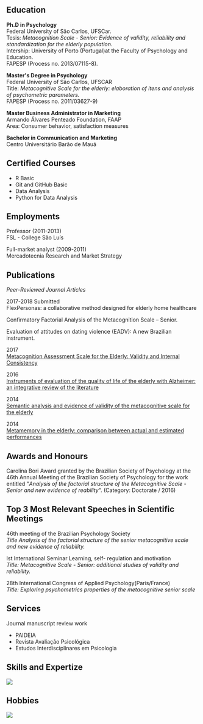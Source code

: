 ## Education
**Ph.D in Psychology**\
Federal University of São Carlos, UFSCar.\
Tesis: *Metacognition Scale - Senior: Evidence of validity, reliability and standardization for the elderly population.*\
Intership: University of Porto (Portugal)at the Faculty of Psychology and Education.\
FAPESP (Process no. 2013/07115-8).

**Master's Degree in Psychology**\
Federal University   of São Carlos, UFSCAR\
Title: *Metacognitive Scale for the elderly: elaboration of itens and analysis of psychometric parameters.*\
FAPESP (Process no. 2011/03627-9)

**Master Business Administrator in Marketing**\
Armando Álvares Penteado Foundation, FAAP\
Area: Consumer behavior, satisfaction measures

**Bachelor in Communication and Marketing**\
Centro Universitário Barão de Mauá

## Certified Courses
- R Basic
- Git and GitHub Basic
- Data Analysis
- Python for Data Analysis

## Employments
Professor (2011-2013) \
FSL - College São Luís

Full-market analyst (2009-2011) \
Mercadotecnia Research and Market Strategy

## Publications
*Peer-Reviewed Journal Articles* 

2017-2018 Submitted \
FlexPersonas: a collaborative method designed for elderly home healthcare

Confirmatory Factorial Analysis of the Metacognition Scale – Senior. 

Evaluation of attitudes on dating violence (EADV): A new Brazilian instrument.

2017 \
[Metacognition Assessment Scale for the Elderly: Validity and Internal Consistency](https://http://www.scielo.br/scielo.php?script=sci_abstract&pid=S0102-37722017000100701&lng=en&nrm=iso&tlng=pt)

2016 \
[Instruments of evaluation of the quality of life of the elderly with Alzheimer: an integrative review of the literature](https://revistas.ufg.br/fen/article/view/32579)

2014 \
[Semantic analysis and evidence of validity of the metacognitive scale for the elderly](https://www.scielo.br/scielo.php?pid=S0102-37722017000100701&script=sci_abstract&tlng=pt)

2014 \
[Metamemory in the   elderly: comparison   between   actual   and   estimated performances](https://pepsic.bvsalud.org/scielo.php?script=sci_arttext&pid=S0006-59432014000100007)

## Awards and Honours
Carolina Bori Award granted by the Brazilian Society of Psychology at the 46th Annual Meeting of the Brazilian Society of Psychology for the work entitled "*Analysis of the factorial structure of the Metacognitive Scale - Senior and new evidence of reability*". (Category: Doctorate / 2016) 

## Top 3 Most Relevant Speeches in Scientific Meetings
46th meeting of   the   Brazilian Psychology Society \
*Title Analysis of the factorial structure of the senior metacognitive scale and new evidence of reliability.* 

Ist   International Seminar Learning, self- regulation and motivation \
*Title: Metacognitive Scale - Senior: additional studies of validity and reliability.* 

28th International Congress of Applied Psychology(Paris/France) \
*Title: Exploring psychometrics properties of the metacognitive senior scale* 

## Services
Journal manuscript review work 
- PAIDEIA
- Revista Avaliação Psicológica
- Estudos Interdisciplinares em Psicologia

## Skills and Expertize
![](https://i.imgur.com/ZdXhmna.png)

## Hobbies
![](https://i.imgur.com/w7Jt7tf.png)
